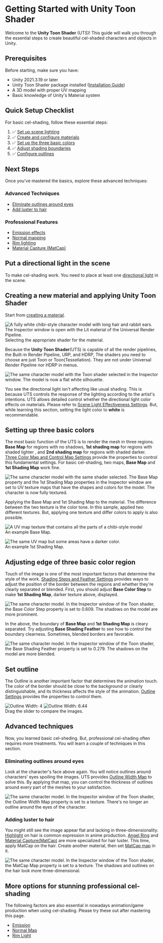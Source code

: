 # Getting Started with Unity Toon Shader

Welcome to the **Unity Toon Shader** (UTS)! This guide will walk you through the essential steps to create beautiful cel-shaded characters and objects in Unity.

## Prerequisites

Before starting, make sure you have:
- Unity 2021.3.19 or later
- Unity Toon Shader package installed ([Installation Guide](installation.md))
- A 3D model with proper UV mapping
- Basic knowledge of Unity's Material system

## Quick Setup Checklist

For basic cel-shading, follow these essential steps:

1. ✅ [Set up scene lighting](#put-a-directional-light-in-the-scene)
2. ✅ [Create and configure materials](#creating-a-new-material-and-applying-unity-toon-shader)
3. ✅ [Set up the three basic colors](#setting-up-three-basic-colors)
4. ✅ [Adjust shading boundaries](#adjusting-edge-of-three-basic-color-region)
5. ✅ [Configure outlines](#set-outline)

## Next Steps

Once you've mastered the basics, explore these advanced techniques:

### Advanced Techniques
- [Eliminate outlines around eyes](#eliminating-outlines-around-eyes)
- [Add luster to hair](#adding-luster-to-hair)

### Professional Features
- [Emission effects](Emission.md)
- [Normal mapping](NormalMap.md)
- [Rim lighting](Rimlight.md)
- [Material Capture (MatCap)](MatCap.md)


## Put a directional light in the scene
To make cel-shading work. You need to place at least one [directional light](https://docs.unity3d.com/2022.2/Documentation/Manual/Lighting.html) in the scene.

## Creating a new material and applying Unity Toon Shader

Start from [creating a material](https://docs.unity3d.com/2022.2/Documentation/Manual/materials-introduction.html).

![A fully white chibi-style character model with long hair and rabbit ears. The Inspector window is open with the Lit material of the Universal Render Pipeline.](images/UrpLitMaterial.png)<br/>
Selecting the appropriate shader for the material. 

Because the **Unity Toon Shader**(UTS) is capable of all the render pipelines, the Built-in Render Pipeline, URP, and HDRP, The shaders you need to choose are just Toon or Toon(Tessellation). They are not under Universal Render Pipeline nor HDRP in menus.

![The same character model with the Toon shader selected in the Inspector window. The model is now a flat white silhouette.](images/AppliedUTS.png)

You see the directional light isn't affecting like usual shading. This is because UTS controls the response of the lighting according to the artist's intentions. UTS allows detailed control whether the directional light color effects on materials. Please refer to [Scene Light Effectiveness Settings](SceneLight.md). But, while learning this section, setting the light color to **white** is recommendable. 

## Setting up three basic colors

The most basic function of the UTS is to render the mesh in three regions. **Base Map** for regions with no shadows, **1st shading map** for regions with shaded lighter , and **2nd shading map** for regions with shaded darker. [Three Color Map and Control Map Settings](Basic.md) provide the properties to control this fundamental settings. For basic cel-shading, two maps, **Base Map** and **1st Shading Map** work fine.

![The same character model with the same shader selected. The Base Map property and the 1st Shading Map properties in the Inspector window are set to UV texture maps that have the shapes and colors for the model. The character is now fully textured.](images/AppliedTextures.png) 

Applying the Base Map and 1st Shading Map to the material. The difference between the two texture is the color tone. In this sample, applied two different textures. But, applying one texture and differ colors to apply is also possible.

![A UV map texture that contains all the parts of a chibi-style model](images/utc_all2_light.png)<br/>
An example Base Map.

![The same UV map but some areas have a darker color.](images/utc_all2_dark.png)</br>
An example 1st Shading Map.

## Adjusting edge of three basic color region

Touch of the image is one of the most important factors that determine the style of the work. [Shading Steps and Feather Settings](ShadingStepAndFeather.md) provides  ways to adjust the position of the border between the regions and whether they're clearly separated or blended. First, you should adjust  **Base Color Step** to make  **1st Shading Map**, darker texture above, displayed.

![The same character model. In the Inspector window of the Toon shader, the Base Color Step property is set to 0.609. The shadows on the model are more prominent.](images/WithoutOutline.png) 

In the above, the boundary of **Base Map** and **1st Shading Map** is cleary separated. Try adjusting **Base Shading Feather** to see how to control the boundary clearness. Sometimes, blended borders are favorable.

![The same character model. In the Inspector window of the Toon shader, the Base Shading Feather property is set to 0.279. The shadows on the model are more blended.](images/AdjustingFeather.png) 

## Set outline
The Outline is another important factor that determines the animation touch. The color of the border should be close to the background or clearly distinguishable, and its thickness affects the style of the animation. [Outline Settings](Outline.md) provides the properties to control them.

<canvas class="image-comparison" role="img" aria-label="The same character model. In the Inspector window of the Toon shader, the Outline Color property is set to gray, and the Outline Width property is set to 4, then 6.44.">
    <img src="images/ThinOutline2.png" title="Outline Width: 4">
    <img src="images/BoldOutline2.png" title="Outline Width: 6.44">
</canvas>
<br />Drag the slider to compare the images.

## Advanced techniques
Now, you  learned basic cel-sheding. But, professional cel-shading often requires more treatments. You will learn a couple of techniques in this section.

### Eliminating outlines around eyes
Look at the character's face above again. You will notice outlines around characters' eyes spoiling the images. UTS provides  [Outline Width Map](Outline.md#outline-width-map) to solve this. By applying that map, you can control the thickness of outlines around every part of the meshes to your satisfaction.

![The same character model. In the Inspector window of the Toon shader, the Outline Width Map property is set to a texture. There's no longer an outline around the eyes of the character.](images/OutlineWidthMap3.png)


### Adding luster to hair
You might still see the image  appear flat and lacking in three-dimensionality.
[Highlight](Highlight.md) on hair is common expression in anime production. 
[Angel Ring](AngelRing.md) and [Material Capture(MatCap)](MatCap.md) are more specialized for hair luster. This time, apply MatCap on the hair. Create another material, then set [MatCap map](MatCap.md#matcap-map) in it.

![The same character model. In the Inspector window of the Toon shader, the MatCap Map property is set to a texture. The shadows and outlines on the hair look more three-dimensional.](images/Luster3.png)



## More options for stunning professional cel-shading
The following factors are also essential in nowadays animation/game production when using cel-shading. Please try these out after mastering this page.

* [Emission](Emission.md)
* [Normal Map](NormalMap.md)
* [Rim Light](Rimlight.md)

